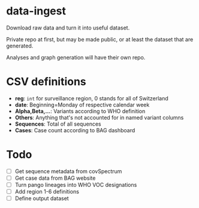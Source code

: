 # data-ingest

Download raw data and turn it into useful dataset.

Private repo at first, but may be made public, or at least the dataset that are generated.

Analyses and graph generation will have their own repo.

# CSV definitions

- **reg**: `int` for surveillance region, 0 stands for all of Switzerland
- **date**: Beginning=Monday of respective calendar week
- **Alpha,Beta,...**: Variants according to WHO definition
- **Others**: Anything that's not accounted for in named variant columns
- **Sequences**: Total of all sequences
- **Cases**: Case count according to BAG dashboard

# Todo

- [ ] Get sequence metadata from covSpectrum
- [ ] Get case data from BAG website
- [ ] Turn pango lineages into WHO VOC designations
- [ ] Add region 1-6 definitions
- [ ] Define output dataset
